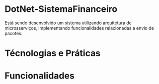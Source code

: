 # DotNet-SistemaFinanceiro

Está sendo desenvolvido um sistema utilizando arquitetura de microsserviços, implementando funcionalidades relacionadas a envio de pacotes.

# Técnologias e Práticas

# Funcionalidades

